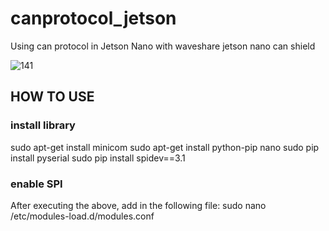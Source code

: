# canprotocol_jetson
Using can protocol in Jetson Nano with waveshare jetson nano can shield

![141](https://github.com/Ai-Room2023/canprotocol_jetson/assets/140303548/7fed9a9a-642f-472e-955d-1d159e406466)

<h2> HOW TO USE </h2> 

<h3> install library </h3>
sudo apt-get install minicom 
sudo apt-get install python-pip nano
sudo pip install pyserial
sudo pip install spidev==3.1

<h3> enable SPI </h3>
After executing the above, add in the following file:
sudo nano /etc/modules-load.d/modules.conf

